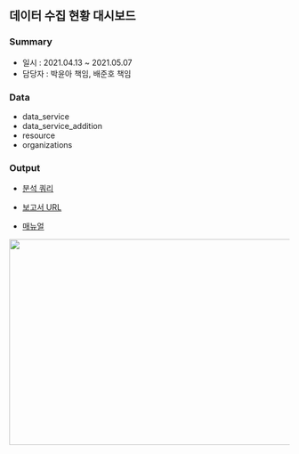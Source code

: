 ## 데이터 수집 현황 대시보드
### Summary
- 일시 : 2021.04.13 ~ 2021.05.07
- 담당자 : 박윤아 책임, 배준호 책임

### Data
 - data_service
 - data_service_addition
 - resource
 - organizations

### Output
- [분석 쿼리](https://github.com/juunho/Suwon-2021/blob/71a1944e39476d04921f5131eef29e80a599946b/BI/%EB%8D%B0%EC%9D%B4%ED%84%B0%20%EC%88%98%EC%A7%91%20%ED%98%84%ED%99%A9%20%EB%8C%80%EC%8B%9C%EB%B3%B4%EB%93%9C/%EB%B6%84%EC%84%9D%20%EC%BF%BC%EB%A6%AC.sql)

- [보고서 URL](http://27.101.101.188:20007/studio/exported/01ad281db38f4a4ea4043c6af235f0020fcac5bfeaf74c14ae2df288ae867d61)

- [매뉴얼](https://github.com/juunho/Suwon-2021/blob/39b9fb14d340f2a7719e2a8a064c664f329407e7/Data%20Visualization/1.%20%EB%8D%B0%EC%9D%B4%ED%84%B0%20%EC%88%98%EC%A7%91%20%ED%98%84%ED%99%A9%20%EB%8C%80%EC%8B%9C%EB%B3%B4%EB%93%9C/%EB%8D%B0%EC%9D%B4%ED%84%B0%20%EC%88%98%EC%A7%91%20%ED%98%84%ED%99%A9%20%EB%8C%80%EC%8B%9C%EB%B3%B4%EB%93%9C%20%EB%A7%A4%EB%89%B4%EC%96%BC.pdf)

<img src="/uploads/1848994ad25765da30fa8ef3684c67bc/캡처.PNG"  width="700" height="370">
